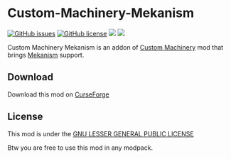 # Custom-Machinery-Mekanism

[![GitHub issues](https://img.shields.io/github/issues/Frinn38/Custom-Machinery-Mekanism?style=flat-square)](https://github.com/Frinn38/Custom-Machinery-Mekanism/issues)
[![GitHub license](https://img.shields.io/github/license/Frinn38/Custom-Machinery-Mekanism?color=0690ff&style=flat-square)](https://github.com/Frinn38/Custom-Machinery-Mekanism/blob/master/LICENSE.md)
[![](http://cf.way2muchnoise.eu/457017.svg?badge_style=flat)](https://www.curseforge.com/minecraft/mc-mods/custom-machinery)
[![](https://img.shields.io/discord/842550366763614258?color=7289DA)](https://discord.gg/dw9tjY4eKY)

Custom Machinery Mekanism is an addon of [Custom Machinery](https://www.curseforge.com/minecraft/mc-mods/custom-machinery) mod that brings [Mekanism](https://www.curseforge.com/minecraft/mc-mods/mekanism) support.

## Download

Download this mod on [CurseForge](https://www.curseforge.com/minecraft/mc-mods/custom-machinery)

## License

This mod is under the [GNU LESSER GENERAL PUBLIC LICENSE](https://www.curseforge.com/project/457017/license)

Btw you are free to use this mod in any modpack.
